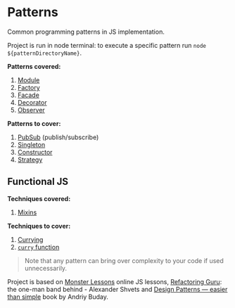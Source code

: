 # Patterns

Common programming patterns in JS implementation.

Project is run in node terminal: to execute a specific pattern run `node ${patternDirectoryName}`.

**Patterns covered:**

1. [Module](./module/index.md 'Allows to create private variables and functions. Also allows to strictly indicate its own dependencies.')
1. [Factory](./factory/index.md 'Allows to create objects, hiding implementation details from the user. E.g. when object creation logic is very complex (objects are created from several sources) or you need to create many objects of the same type.')
1. [Facade](./facade/index.md 'Is about creating a simple interface to a large, complex piece of code in order to hide its complexity.')
1. [Decorator](./decorator/index.md 'Allows to dynamically add new behavior to objects, avoiding creating a number of subclasses and changing default behavior.')
1. [Observer](./observer/index.md 'Observer pattern allows different parts of application respond to various events by creating _one-to-many_ relations between components.')

**Patterns to cover:**

1. [PubSub](https://monsterlessons.com/project/lessons/publishsubscribe-v-javascript) (publish/subscribe)
1. [Singleton](https://monsterlessons.com/project/lessons/singleton-pattiern-v-javascript)
1. [Constructor](https://monsterlessons.com/project/lessons/constructor-pattern-v-javascript)
1. [Strategy](https://monsterlessons.com/project/lessons/strategy-pattern-v-javascript)

## Functional JS

**Techniques covered:**

1. [Mixins](./mixins/index.md)

**Techniques to cover:**

1. [Currying](https://monsterlessons.com/project/lessons/karrirovanie-currying-v-javascript)
1. [`curry` function](https://monsterlessons.com/project/lessons/pishem-funkciyu-curry-v-javascript)

> Note that any pattern can bring over complexity to your code if used unnecessarily.

Project is based on [Monster Lessons](https://monsterlessons.com/project/categories/javascript) online JS lessons, [Refactoring Guru](https://refactoring.guru/): the one-man band behind - Alexander Shvets and [Design Patterns — easier than simple](https://sites.google.com/site/designpatternseasy/) book by Andriy Buday.
